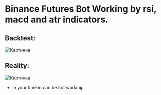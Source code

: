 # Binance Futures Bot Working by rsi, macd and atr indicators.

## Backtest:
![Картинка](https://3.downloader.disk.yandex.ru/preview/c1b4d3366a11b5147cab184da9144cf803578aa51a47229d9831c83b4a644f25/inf/YrU-6iIGyewlLPlpIR7ivHeSv4c80KIpTBC6Fapc8s4wY50_XHN6lWpnerjShUG8VTl_j-AUUuLjtqDE05x7bA%3D%3D?uid=240818080&filename=photo_2023-06-02_19-13-55%20%282%29.jpg&disposition=inline&hash=&limit=0&content_type=image%2Fjpeg&owner_uid=240818080&tknv=v2&size=1920x937)

## Reality:
![Картинка](https://3.downloader.disk.yandex.ru/preview/0bb48eb5c5c6e6ae8e3eef9c3f397ada4cb7e5ea0c0a585032bb7e91c44df735/inf/V-Sal5ntPzAFbffsOQw4VVO78HHtAtKHQJmjKthxuZAzOeZ_ZS01opRyBJCZoPA2LVYoXv-b8wrLkau2uW0kqQ%3D%3D?uid=240818080&filename=5838291210933300a6be7b337036e247.png&disposition=inline&hash=&limit=0&content_type=image%2Fpng&owner_uid=240818080&tknv=v2&size=1920x880)


* In your time in can be not working.

